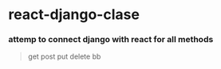# react-django-clase
### attemp to connect django with react for all methods
> get post put delete
bb
